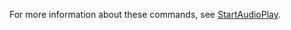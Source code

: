 For more information about these commands, see [StartAudioPlay](https://docs.experitest.com/display/TE/StartAudioPlay).